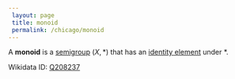 ```yaml
---
 layout: page
 title: monoid
 permalink: /chicago/monoid
---
```

A **monoid** is a [semigroup](https://mathgloss.github.io/MathGloss/semigroup) $(X,*)$ that has an [identity element](https://mathgloss.github.io/MathGloss/identity_element) under $*$.

Wikidata ID: [Q208237](https://www.wikidata.org/wiki/Q208237)
